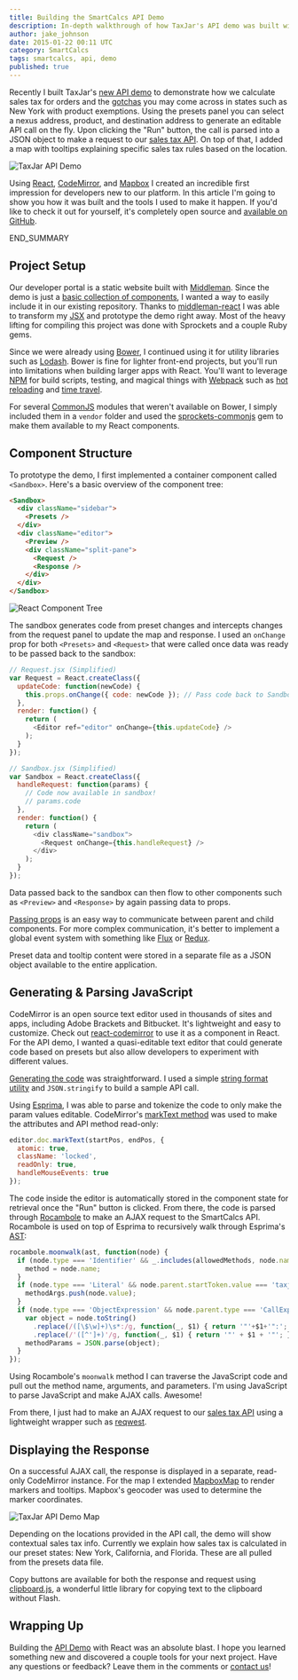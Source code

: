 ```yaml
---
title: Building the SmartCalcs API Demo
description: In-depth walkthrough of how TaxJar's API demo was built with React to create a component-based, single-page app.
author: jake_johnson
date: 2015-01-22 00:11 UTC
category: SmartCalcs
tags: smartcalcs, api, demo
published: true
---
```


Recently I built TaxJar's [new API demo](http://developers.taxjar.com/demo/) to demonstrate how we calculate sales tax for orders and the [gotchas](http://developers.taxjar.com/api/guides/#product-exemptions) you may come across in states such as New York with product exemptions. Using the presets panel you can select a nexus address, product, and destination address to generate an editable API call on the fly. Upon clicking the "Run" button, the call is parsed into a JSON object to make a request to our [sales tax API](http://www.taxjar.com/smartcalcs/). On top of that, I added a map with tooltips explaining specific sales tax rules based on the location.

![TaxJar API Demo](/images/blog/building-the-smartcalcs-api-demo/api-demo.jpg) 

Using [React](https://facebook.github.io/react/docs/why-react.html), [CodeMirror](https://codemirror.net/), and [Mapbox](https://www.mapbox.com/) I created an incredible first impression for developers new to our platform. In this article I'm going to show you how it was built and the tools I used to make it happen. If you'd like to check it out for yourself, it's completely open source and [available on GitHub](https://github.com/taxjar/taxjar-developers).

END_SUMMARY

## Project Setup

Our developer portal is a static website built with [Middleman](https://middlemanapp.com/). Since the demo is just a [basic collection of components](https://github.com/taxjar/taxjar-developers/tree/master/source/javascripts/demo/components), I wanted a way to easily include it in our existing repository. Thanks to [middleman-react](https://github.com/plasticine/middleman-react) I was able to transform my [JSX](https://facebook.github.io/react/docs/jsx-in-depth.html) and prototype the demo right away. Most of the heavy lifting for compiling this project was done with Sprockets and a couple Ruby gems.

Since we were already using [Bower](http://bower.io/), I continued using it for utility libraries such as [Lodash](https://lodash.com/). Bower is fine for lighter front-end projects, but you'll run into limitations when building larger apps with React. You'll want to leverage [NPM](https://www.npmjs.com/) for build scripts, testing, and magical things with [Webpack](https://webpack.github.io/) such as [hot reloading](https://github.com/gaearon/react-hot-loader) and [time travel](https://www.youtube.com/watch?v=xsSnOQynTHs).

For several [CommonJS](https://webpack.github.io/docs/commonjs.html) modules that weren't available on Bower, I simply included them in a `vendor` folder and used the [sprockets-commonjs](https://github.com/maccman/sprockets-commonjs) gem to make them available to my React components.

## Component Structure

To prototype the demo, I first implemented a container component called `<Sandbox>`. Here's a basic overview of the component tree:

```html
<Sandbox>
  <div className="sidebar">
    <Presets />
  </div>
  <div className="editor">
    <Preview />
    <div className="split-pane">
      <Request />
      <Response />
    </div>
  </div>
</Sandbox>
```

![React Component Tree](/images/blog/building-the-smartcalcs-api-demo/react-tree.jpg) 

The sandbox generates code from preset changes and intercepts changes from the request panel to update the map and response. I used an `onChange` prop for both `<Presets>` and `<Request>` that were called once data was ready to be passed back to the sandbox:

```javascript
// Request.jsx (Simplified)
var Request = React.createClass({
  updateCode: function(newCode) {
    this.props.onChange({ code: newCode }); // Pass code back to Sandbox
  },
  render: function() {
    return (
      <Editor ref="editor" onChange={this.updateCode} />
    );
  }
});
```

```javascript
// Sandbox.jsx (Simplified)
var Sandbox = React.createClass({
  handleRequest: function(params) {
    // Code now available in sandbox!
    // params.code
  },
  render: function() {
    return (
      <div className="sandbox">
        <Request onChange={this.handleRequest} />
      </div>
    );
  }
});
```

Data passed back to the sandbox can then flow to other components such as `<Preview>` and `<Response>` by again passing data to props.

[Passing props](https://facebook.github.io/react/tips/communicate-between-components.html) is an easy way to communicate between parent and child components. For more complex communication, it's better to implement a global event system with something like [Flux](https://facebook.github.io/flux/) or [Redux](https://github.com/rackt/redux).

Preset data and tooltip content were stored in a separate file as a JSON object available to the entire application.

## Generating & Parsing JavaScript

CodeMirror is an open source text editor used in thousands of sites and apps, including Adobe Brackets and Bitbucket. It's lightweight and easy to customize. Check out [react-codemirror](https://github.com/JedWatson/react-codemirror) to use it as a component in React. For the API demo, I wanted a quasi-editable text editor that could generate code based on presets but also allow developers to experiment with different values.

[Generating the code](https://github.com/taxjar/taxjar-developers/blob/master/source/javascripts/demo/components/Sandbox.jsx#L16) was straightforward. I used a simple [string format utility](https://github.com/yields/fmt) and `JSON.stringify` to build a sample API call.

Using [Esprima](http://esprima.org/), I was able to parse and tokenize the code to only make the param values editable. CodeMirror's [markText method](https://codemirror.net/doc/manual.html#api_marker) was used to make the attributes and API method read-only:

```javascript
editor.doc.markText(startPos, endPos, {
  atomic: true,
  className: 'locked',
  readOnly: true,
  handleMouseEvents: true
});
```

The code inside the editor is automatically stored in the component state for retrieval once the "Run" button is clicked. From there, the code is parsed through [Rocambole](https://github.com/millermedeiros/rocambole) to make an AJAX request to the SmartCalcs API. Rocambole is used on top of Esprima to recursively walk through Esprima's [AST](https://en.wikipedia.org/wiki/Abstract_syntax_tree):

```javascript
rocambole.moonwalk(ast, function(node) {
  if (node.type === 'Identifier' && _.includes(allowedMethods, node.name)) {
    method = node.name;
  }
  if (node.type === 'Literal' && node.parent.startToken.value === 'taxjar') {
    methodArgs.push(node.value);
  }
  if (node.type === 'ObjectExpression' && node.parent.type === 'CallExpression') {
    var object = node.toString()
      .replace(/([\$\w]+)\s*:/g, function(_, $1) { return '"'+$1+'":'; })
      .replace(/'([^']+)'/g, function(_, $1) { return '"' + $1 + '"'; });
    methodParams = JSON.parse(object);
  }
});
```

Using Rocambole's `moonwalk` method I can traverse the JavaScript code and pull out the method name, arguments, and parameters. I'm using JavaScript to parse JavaScript and make AJAX calls. Awesome!

From there, I just had to make an AJAX request to our [sales tax API](http://www.taxjar.com/api/) using a lightweight wrapper such as [reqwest](https://github.com/ded/reqwest).

## Displaying the Response

On a successful AJAX call, the response is displayed in a separate, read-only CodeMirror instance. For the map I extended [MapboxMap](https://github.com/iamale/MapboxMap) to render markers and tooltips. Mapbox's geocoder was used to determine the marker coordinates.

![TaxJar API Demo Map](/images/blog/building-the-smartcalcs-api-demo/api-demo-map.jpg) 

Depending on the locations provided in the API call, the demo will show contextual sales tax info. Currently we explain how sales tax is calculated in our preset states: New York, California, and Florida. These are all pulled from the presets data file.

Copy buttons are available for both the response and request using [clipboard.js](https://github.com/zenorocha/clipboard.js/), a wonderful little library for copying text to the clipboard without Flash.

## Wrapping Up

Building the [API Demo](/demo/) with React was an absolute blast. I hope you learned something new and discovered a couple tools for your next project. Have any questions or feedback? Leave them in the comments or [contact us](http://www.taxjar.com/contact/)!